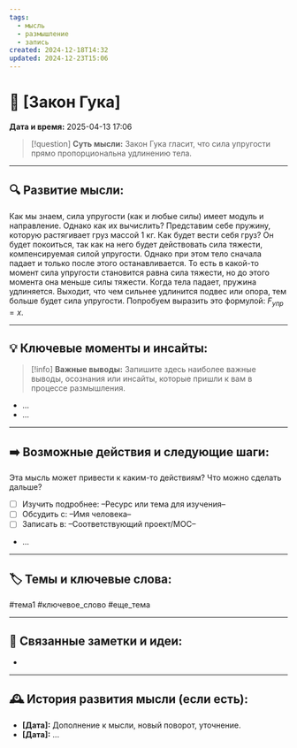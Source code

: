 ```yaml
---
tags:
  - мысль
  - размышление
  - запись
created: 2024-12-18T14:32
updated: 2024-12-23T15:06
---
```


# 💭  [Закон Гука]

**Дата и время:** 2025-04-13 17:06

> [!question] **Суть мысли:**
> Закон Гука гласит, что сила упругости прямо пропорциональна удлинению тела.

---

## 🔍 Развитие мысли:

Как мы знаем, сила упругости (как и любые силы) имеет модуль и направление. Однако как их вычислить?
Представим себе пружину, которую растягивает груз массой 1 кг. Как будет вести себя груз? Он будет покоиться, так как на него будет действовать сила тяжести, компенсируемая силой упругости. Однако при этом тело сначала падает и только после этого останавливается. То есть в какой-то момент сила упругости становится равна сила тяжести, но до этого момента она меньше силы тяжести. Когда тела падает, пружина удлиняется. Выходит, что чем сильнее удлинится подвес или опора, тем больше будет сила упругости. 
Попробуем выразить это формулой: $F_{упр}={x}$. 

---

## 💡 Ключевые моменты и инсайты:

> [!info] **Важные выводы:**
> Запишите здесь наиболее важные выводы, осознания или инсайты, которые пришли к вам в процессе размышления.

- ...
- ...

---

## ➡️ Возможные действия и следующие шаги:

Эта мысль может привести к каким-то действиям? Что можно сделать дальше?

- [ ] Изучить подробнее: –Ресурс или тема для изучения–
- [ ] Обсудить с: –Имя человека–
- [ ] Записать в: –Соответствующий проект/MOC–
- ...

---

## 🏷️ Темы и ключевые слова:

#тема1 #ключевое_слово #еще_тема

---

## 🔄 Связанные заметки и идеи:

- 

---

## 🕰️ История развития мысли (если есть):

* **[Дата]:**  Дополнение к мысли, новый поворот, уточнение.
* **[Дата]:**  ...